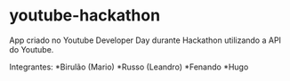 youtube-hackathon
=================

App criado no Youtube Developer Day durante Hackathon utilizando a API do Youtube.

Integrantes:
*Birulão (Mario)
*Russo (Leandro)
*Fenando
*Hugo
